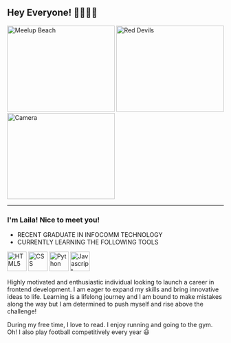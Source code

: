 ## Hey Everyone! 🤙🏻👋🏻
<img src="https://buggybuddys.com.au/wp-content/uploads/2023/01/Meelup-Beach-2-768x510.jpg)" alt="Meelup Beach" style="width:250px; height:200px;"> <img src="https://wallpapercave.com/wp/PCInmNP.jpg" alt="Red Devils" style="width:250px; height:200px;"> <img src="https://s-media-cache-ak0.pinimg.com/originals/d7/ea/34/d7ea34e96497ba74fe7fca5190f050a9.jpg" alt="Camera" style="width:250px; height:200px">
<hr>

### I'm Laila! Nice to meet you! 
  
* RECENT GRADUATE IN INFOCOMM TECHNOLOGY <br>
* CURRENTLY LEARNING THE FOLLOWING TOOLS 


   
<img src="https://cdn.jsdelivr.net/gh/devicons/devicon@latest/icons/html5/html5-original.svg" alt="HTML5" style="width:45px; height:45px;"> <img src="https://cdn.jsdelivr.net/gh/devicons/devicon@latest/icons/css3/css3-original.svg" alt="CSS" style="width:45px; height:45px;"> <img src="https://cdn.jsdelivr.net/gh/devicons/devicon@latest/icons/python/python-original.svg" alt="Python" style="width:45px; height:45px;"> <img src="https://cdn.jsdelivr.net/gh/devicons/devicon@latest/icons/javascript/javascript-original.svg" alt="Javascript" style="width:45px; height:45px;">
          

<p> Highly motivated and enthusiastic individual looking to launch a career in frontend development. I am eager to expand my skills and bring innovative ideas to life. Learning is a lifelong journey and I am bound to make mistakes along the way but I am determined to push myself and rise above the challenge! </p>

<p> During my free time, I love to read. I enjoy running and going to the gym. Oh! I also play football competitively every year 😃 </p>




          


